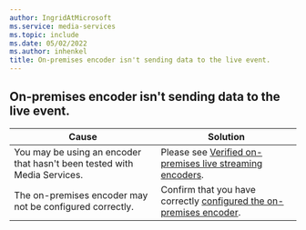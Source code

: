 ```yaml
---
author: IngridAtMicrosoft
ms.service: media-services
ms.topic: include
ms.date: 05/02/2022
ms.author: inhenkel
title: On-premises encoder isn't sending data to the live event.
---
```


<!-- 2111190060000436, 2201310060002530 -->

## On-premises encoder isn't sending data to the live event.

| Cause | Solution |
| ----- | -------- |
| You may be using an encoder that hasn't been tested with Media Services. | Please see [Verified on-premises live streaming encoders](../encode-recommended-on-premises-live-encoders.md?amspage=troubleshooting).|
| The on-premises encoder may not be configured correctly.| Confirm that you have correctly [configured the on-premises encoder](../encode-recommended-on-premises-live-encoders.md#configuring-on-premises-live-encoder-settings?amspage=troubleshooting). |
